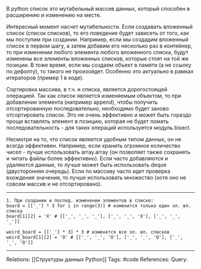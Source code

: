 В python список это мутабельный массив данных, который способен в расширению и изменению на месте. 

Интересный момент насчет мутабельности. Если создавать вложенный список (список списков), то его поведение будет зависеть от того, как мы поступим при создании. Например, если мы создадим вложенный список в первом шагу, а затем добавим его несколько раз в контейнер, то при изменении любого элемента любого вложенного списка, будут изменены все элементы вложенных списков, которые стоят на той же позиции. В тоже время, если мы создаем объект в памяти (а не ссылку по дефолту), то такого не произойдет. Особенно это актуально в рамках итераторов (пример 1 в коде).

Сортировка массива, в т.ч. и списка, является дорогостоящей операцией. Так как список является изменяемым объектом, то при добавлении элемента (например append), чтобы получить отсортированную последовательно, необходимо будет заново отсортировать список. Это не очень эффективно и может быть гораздо проще вставлять элемент в позицию, которая не будет ломать последовательность - для таких операций используется модуль bisect. 

Несмотря на то, что список является удобным типом данных, он не всегда эффективен. Например, если хранить огромное количество чисел - лучше использовать array.array (он позволяет также сохранять и читать файлы более эффективно). Если часто добавляются и удаляются данные, то лучше может быть использовать deque (двусторонняя очередь). Если по массиву часто идет проверка вхождения значения, то лучше использовать множество (хотя оно не совсем массив и не отсортировано). 

___
```
1. При создании и послед. изменении элементов в списке:
board = [['_'] * 3 for i in range(3)] # изменится только один эл. вл. списка
board[1][2] = 'X' # [['_', '_', '_'], ['_', '_', 'X'], ['_', '_', '_']]

weird_board = [['_'] * 3] * 3 # изменятся все эл. вл. списков 
weird_board[1][2] = 'O' # [['_', '_', 'O'], ['_', '_', 'O'], ['_', '_', 'O']]
```

___
Relations: [[Структуры данных Python]] 
Tags: #code 
References: 
Query: 